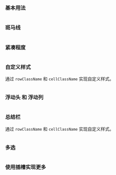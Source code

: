 ### 基本用法

```vue demo src="../../examples/table/base-demo.vue"
```

### 斑马线

```vue demo src="../../examples/table/stripe-demo.vue"
```

### 紧凑程度

```vue demo  src="../../examples/table/size-demo.vue"
```

### 自定义样式

通过 `rowClassName` 和 `cellClassName` 实现自定义样式。

```vue demo  src="../../examples/table/custom-style-demo.vue"
```

### 浮动头 和 浮动列

```vue demo  src="../../examples/table/fixed-demo.vue"
```

### 总结栏

通过 `rowClassName` 和 `cellClassName` 实现自定义样式。

```vue demo  src="../../examples/table/summary-demo.vue"
```

### 多选

```vue demo src="../../examples/table/selection-demo.vue"
```

### 使用插槽实现更多

```vue demo src="../../examples/table/slots-demo.vue"
```